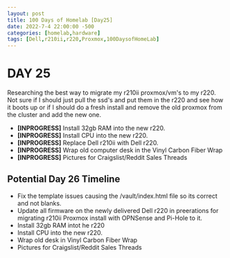 ```yaml
---
layout: post
title: 100 Days of Homelab [Day25]
date: 2022-7-4 22:00:00 -500
categories: [homelab,hardware]
tags: [Dell,r210ii,r220,Proxmox,100DaysofHomeLab]
---
```


# DAY 25

Researching the best way to migrate my r210ii proxmox/vm\'s to my r220.  Not sure if I should just pull the ssd\'s and put them in the r220 and see how it boots up or if I should do a fresh install and remove the old proxmox from the cluster and add the new one.

* **[INPROGRESS]** Install 32gb RAM into the new r220.
* **[INPROGRESS]** Install CPU into the new r220.
* **[INPROGRESS]** Replace Dell r210ii with Dell r220.
* **[INPROGRESS]** Wrap old computer desk in the Vinyl Carbon Fiber Wrap
* **[INPROGRESS]** Pictures for Craigslist/Reddit Sales Threads

## Potential Day 26 Timeline
* Fix the template issues causing the /vault/index.html file so its correct and not blanks.
* Update all firmware on the newly delivered Dell r220 in preerations for migrating r210ii Proxmox install with OPNSense and Pi-Hole to it.
* Install 32gb RAM intot he r220
* Install CPU into the new r220.
* Wrap old desk in Vinyl Carbon Fiber Wrap
* Pictures for Craigslist/Reddit Sales Threads
